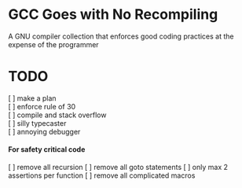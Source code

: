 # GCC Goes with No Recompiling
A GNU compiler collection that enforces good coding practices at the expense of 
the programmer

# TODO
[ ] make a plan  
[ ] enforce rule of 30  
[ ] compile and stack overflow  
[ ] silly typecaster  
[ ] annoying debugger
  
#### For safety critical code
[ ] remove all recursion
[ ] remove all goto statements
[ ] only max 2 assertions per function
[ ] remove all complicated macros
